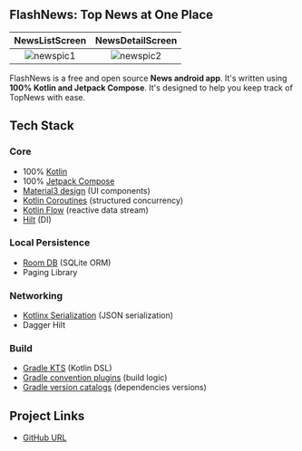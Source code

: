 ## FlashNews: Top News at One Place
NewsListScreen            |  NewsDetailScreen
:-------------------------:|:-------------------------:
![newspic1](https://github.com/user-attachments/assets/55ffbf06-1168-4f5c-81f7-c321ae8b51d1)  |  ![newspic2](https://github.com/user-attachments/assets/8ca6e9bf-d3af-4da0-b41e-1aa76af00b59)

FlashNews is a free and open source **News android app**. It's written using **100% Kotlin and Jetpack Compose**. It's designed to help you keep track of TopNews with ease.

## Tech Stack

### Core

- 100% [Kotlin](https://kotlinlang.org/)
- 100% [Jetpack Compose](https://developer.android.com/jetpack/compose)
- [Material3 design](https://m3.material.io/) (UI components)
- [Kotlin Coroutines](https://kotlinlang.org/docs/coroutines-overview.html) (structured concurrency)
- [Kotlin Flow](https://kotlinlang.org/docs/flow.html) (reactive data stream)
- [Hilt](https://dagger.dev/hilt/) (DI)



<!--### Testing
- [JUnit4](https://github.com/junit-team/junit4) (test framework, compatible with Android)
- [Kotest](https://kotest.io/) (unit test assertions)
- [Paparazzi](https://github.com/cashapp/paparazzi) (screenshot testing)-->

### Local Persistence
- [Room DB](https://developer.android.com/training/data-storage/room) (SQLite ORM)
- Paging Library

### Networking
- [Kotlinx Serialization](https://github.com/Kotlin/kotlinx.serialization) (JSON serialization)
- Dagger Hilt

### Build
- [Gradle KTS](https://docs.gradle.org/current/userguide/kotlin_dsl.html) (Kotlin DSL)
- [Gradle convention plugins](https://docs.gradle.org/current/samples/sample_convention_plugins.html) (build logic)
- [Gradle version catalogs](https://developer.android.com/build/migrate-to-catalogs) (dependencies versions)

<!--### Other
- [Firebase Crashlytics](https://firebase.google.com/products/crashlytics) (stability monitoring)
- [Timber](https://github.com/JakeWharton/timber) (logging)
- [Detekt](https://github.com/detekt/detekt) (linter)
- [Ktlint](https://github.com/pinterest/ktlint) (linter)
- [Slack's compose-lints](https://slackhq.github.io/compose-lints/) (linter)-->



<!-- <div align="center">
  <a href="URL_TO_CONTRIBUTION">
    <img src="URL_TO_PERSONS_PHOTO" width="100px;" alt="PERSON'S PHOTO"/><br>
    <strong>USERNAME</strong><br>
    <small>MESSAGE_FOR_THEIR_CONTRIBUTION</small>
  </a>
</div> -->

##  Project Links

- [GitHub URL](https://github.com/Its-Aki/FlashNews)
